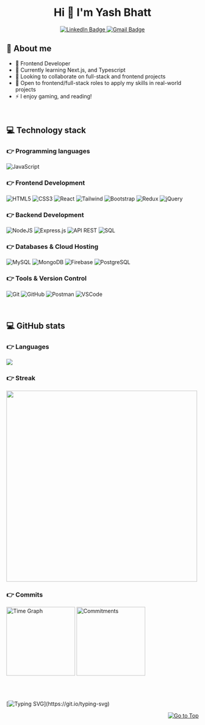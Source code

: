 

<div id="header" align="center">
  <h1> Hi 👋 I'm Yash Bhatt</h1>
  <div id="badges">
    <a href="https://www.linkedin.com/in/yashbhatt30">
      <img src="https://img.shields.io/badge/LinkedIn-blue?style=for-the-badge&logo=linkedin&logoColor=white" alt="LinkedIn Badge"/>
    </a>
     <a href="mailto:30y.bhatt@gmail.com">
      <img src="https://img.shields.io/badge/Gmail-red?style=for-the-badge&logo=gmail&logoColor=white" alt="Gmail Badge"/>
    </a>
  </div>
</div>

## 💫 About me
- 🔭 Frontend Developer
- 🌱 Currently learning Next.js, and Typescript
- 👯 Looking to collaborate on full-stack and frontend projects
- 🤔 Open to frontend/full-stack roles to apply my skills in real-world projects
- ⚡  I enjoy gaming, and reading!


<br/>

## 💻 Technology stack

### 👉 Programming languages
![JavaScript](https://img.shields.io/badge/javascript-%23323330.svg?style=for-the-badge&logo=javascript&logoColor=%23F7DF1E)

### 👉 Frontend Development
![HTML5](https://img.shields.io/badge/html5-%23E34F26.svg?style=for-the-badge&logo=html5&logoColor=white)
![CSS3](https://img.shields.io/badge/css3-%231572B6.svg?style=for-the-badge&logo=css3&logoColor=white)
![React](https://img.shields.io/badge/react-61DAFB.svg?style=for-the-badge&logo=react&logoColor=black)
![Tailwind](https://img.shields.io/badge/tailwindcss-%2338B2AC.svg?style=for-the-badge&logo=tailwind-css&logoColor=white)
![Bootstrap](https://img.shields.io/badge/bootstrap-%238511FA.svg?style=for-the-badge&logo=bootstrap&logoColor=white)
![Redux](https://img.shields.io/badge/redux-%23593d88.svg?style=for-the-badge&logo=redux&logoColor=white)
![jQuery](https://img.shields.io/badge/jquery-%230769AD.svg?style=for-the-badge&logo=jquery&logoColor=white)

### 👉 Backend Development
![NodeJS](https://img.shields.io/badge/node.js-6DA55F?style=for-the-badge&logo=node.js&logoColor=white)
![Express.js](https://img.shields.io/badge/express.js-%23404d59.svg?style=for-the-badge&logo=express&logoColor=%2361DAFB)
![API REST](https://img.shields.io/badge/API_REST-beige?style=for-the-badge)
![SQL](https://img.shields.io/badge/SQL-black?style=for-the-badge)


### 👉 Databases & Cloud Hosting
![MySQL](https://img.shields.io/badge/mysql-4479A1.svg?style=for-the-badge&logo=mysql&logoColor=white)
![MongoDB](https://img.shields.io/badge/MongoDB-green?style=for-the-badge&logo=MongoDB&logoColor=White)
![Firebase](https://img.shields.io/badge/firebase-%23039BE5.svg?style=for-the-badge&logo=firebase)
![PostgreSQL](https://img.shields.io/badge/postgresql-316192.svg?style=for-the-badge&logo=postgresql&logoColor=white)

### 👉 Tools & Version Control
![Git](https://img.shields.io/badge/git%20-%23F05033.svg?&style=for-the-badge&logo=git&logoColor=white)
![GitHub](https://img.shields.io/badge/github-%23121011.svg?style=for-the-badge&logo=github&logoColor=white)
![Postman](https://img.shields.io/badge/Postman-FF6C37?style=for-the-badge&logo=postman&logoColor=white)
![VSCode](https://img.shields.io/badge/VS_Code-%23007ACC.svg?style=for-the-badge&logo=visual-studio-code&logoColor=white)

<br/>

## 💻 GitHub stats


<h3> 👉 Languages </h3>
  <img align="center" src = "https://github-readme-stats.vercel.app/api/top-langs/?username=y-ashbhatt&layout=donut&hide=roff&theme=transparent">
<h3>👉 Streak </h3>
<img align="center" src = "https://github-readme-streak-stats.herokuapp.com?user=y-ashbhatt&theme=transparent&hide_border=false" width = 500>
<h3>👉 Commits </h3>
<div>
  <img src="http://github-profile-summary-cards.vercel.app/api/cards/productive-time?username=y-ashbhatt&theme=transparent&utcOffset=5.30" height="180em" alt="Time Graph"/>
  <img  src="http://github-profile-summary-cards.vercel.app/api/cards/profile-details?username=y-ashbhatt&theme=transparent" height="180em" alt="Commitments"/>
</div>

<br/><br/>

[![Typing SVG](https://readme-typing-svg.demolab.com?font=Fira+Code&weight=500&size=33&duration=5500&pause=900&width=435&lines=Thanks+for+Visiting!!)](https://git.io/typing-svg)

<p align="right"><a href="#header"><img src="https://img.shields.io/static/v1?label&message=Go+to+Top&color=0b6ab3&style=flat&logo" alt="Go to Top" /></a></p>
